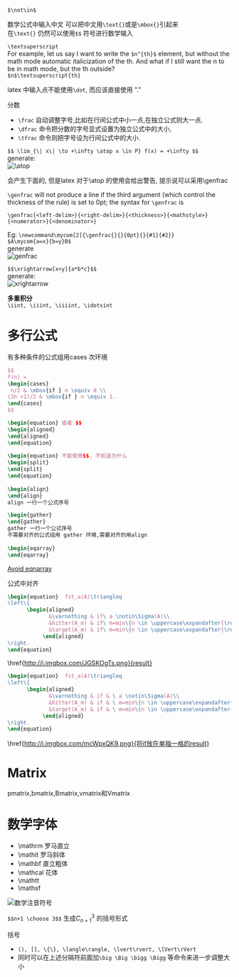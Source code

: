 `$\not\in$`

数学公式中输入中文 可以把中文用`\text{}`或是`\mbox{}`引起来  
在`\text{}` 仍然可以使用`$$` 符号进行数学输入

`\textsuperscript`  
For example, let us say I want to write the `$n^{th}$` element, but without the math mode automatic italicization of the th. 
And what if I still want the n to be in math mode, but the th outside?  
`$n$\textsuperscript{th}`

latex 中输入点不能使用`\dot`, 而应该直接使用 "."

分数

- `\frac` 自动调整字号,比如在行间公式中小一点,在独立公式则大一点.
- `\dfrac` 命令把分数的字号显式设置为独立公式中的大小,
- `\tfrac` 命令则把字号设为行间公式中的大小.

`$$ \lim_{\| x\| \to +\infty \atop x \in P} f(x) = +\infty $$`  
generate:  
![\atop](http://i.imgbox.com/OFTF8dsw.png)

会产生下面的, 但是latex 对于\atop 的使用会给出警告, 提示说可以采用\genfrac

`\genfrac` will not produce a line if the third argument (which control the thickness of the rule) is set to 0pt; the syntax for `\genfrac` is  

`\genfrac{<left-delim>}{<right-delim>}{<thickness>}{<mathstyle>}{<numerator>}{<denominator>}`
	
Eg: 
`\newcommand\mycom[2]{\genfrac{}{}{0pt}{}{#1}{#2}}`  
`$A\mycom{a=x}{b=y}B$`  
generate  
![genfrac](http://i.imgbox.com/XqXECVbO.png)

`$$\xrightarrow[x<y]{a*b*c}$$`  
generate:  
![xrightarrow](http://i.imgbox.com/0zbtS5lV.png)

**多重积分**  
`\iint, \iiint, \iiiint, \idotsint`

# 多行公式
有多种条件的公式组用cases 次环境
```latex
$$
f(n) = 
\begin{cases}
 n/2 & \mbox{if } n \equiv 0 \\
(3n +1)/2 & \mbox{if } n \equiv 1.
\end{cases}
$$

\begin{equation} 或者 $$
\begin{aligned}
\end{aligned}
\end{equation}
	
\begin{equation} 不能使用$$, 不知道为什么
\begin{split}
\end{split}
\end{equation}
	
\begin{align}
\end{align}
align 一行一个公式序号

\begin{gather}
\end{gather}
gather 一行一个公式序号
不需要对齐的公式组用 gather 环境,需要对齐的用align
	
\begin{eqarray}
\end{eqarray}
```

[Avoid eqnarray](https://tug.org/pracjourn/2006-4/madsen/madsen.pdf)

公式中对齐

```latex
\begin{equation}  fst_a(A)\triangleq 
\left\{
      \begin{aligned}
			 &\varnothing & if\ a \notin\Sigma(A)\\
             &hitter(A_m) & if\ m=min\{n \in \uppercase\expandafter{\romannumeral2^A|a \in \Sigma(A_n)}\land\Sigma(hitter(A_m))=a\}\\  
             &target(A_m) & if\ m=min\{n \in \uppercase\expandafter{\romannumeral2^A|a \in \Sigma(A_n)}\land\Sigma(target(A_m))=a\}\\  
           \end{aligned}
\right.  
\end{equation}  
```
\href{http://i.imgbox.com/JGSKOgTs.png}{result}


```latex
\begin{equation}  fst_a(A)\triangleq 
\left\{
      \begin{aligned}
             &\varnothing & if & \ a \notin\Sigma(A)\\
             &hitter(A_m) & if & \ m=min\{n \in \uppercase\expandafter{\romannumeral2^A|a \in \Sigma(A_n)}\land\Sigma(hitter(A_m))=a\}\\  
             &target(A_m) & if & \ m=min\{n \in \uppercase\expandafter{\romannumeral2^A|a \in \Sigma(A_n)}\land\Sigma(target(A_m))=a\}\\  
           \end{aligned}
\right.  
\end{equation}  
```
\href{http://i.imgbox.com/mcWpxQK9.png}{将if放在单独一格的result}

# Matrix
pmatrix,bmatrix,Bmatrix,vmatrix和Vmatrix

# 数学字体
- \mathrm 罗马直立
- \mathit 罗马斜体
- \mathbf 直立粗体
- \mathcal 花体
- \mathtt
- \mathsf

![数学注音符号](http://i.imgbox.com/I7RSbdFC.jpg)

`$$n+1 \choose 3$$` 生成$C_{n+1}^3$ 的括号形式

括号

- `(), [], \{\}, \langle\rangle, \lvert\rvert, \lVert\rVert`
- 同时可以在上述分隔符前面加`\big \Big \bigg \Bigg` 等命令来进一步调整大小


